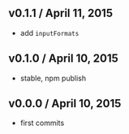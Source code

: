 

## v0.1.1 / April 11, 2015
- add `inputFormats`

## v0.1.0 / April 10, 2015
- stable, npm publish

## v0.0.0 / April 10, 2015
- first commits